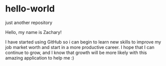 # hello-world
just another repository

Hello, my name is Zachary!

I have started using GitHub so i can begin to learn new skills to improve my job market worth and start in a more productive career.
I hope that I can continue to grow, and I know that growth will be more likely with this amazing application to help me :)
